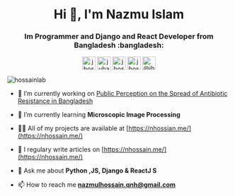 <h1 align="center"> Hi 👋, I'm Nazmu Islam </h1>
<h3 align="center">Im Programmer and Django and React Developer from Bangladesh :bangladesh:</h3>

<p align="center">
<a href="https://twitter.com/nazmul629" target="blank"><img align="center" src="https://cdn.jsdelivr.net/npm/simple-icons@3.0.1/icons/twitter.svg" alt="jhossain28" height="30" width="30" /></a>
<a href="https://linkedin.com/in/nazmul629" target="blank"><img align="center" src="https://cdn.jsdelivr.net/npm/simple-icons@3.0.1/icons/linkedin.svg" alt="jubayer28" height="30" width="30" /></a>
<a href="https://kaggle.com/" target="blank"><img align="center" src="https://cdn.jsdelivr.net/npm/simple-icons@3.0.1/icons/kaggle.svg" alt="jhossain" height="30" width="30" /></a>
<a href="https://fb.com/nazmul0105" target="blank"><img align="center" src="https://cdn.jsdelivr.net/npm/simple-icons@3.0.1/icons/facebook.svg" alt="jhossain28" height="30" width="30" /></a>
<a href="https://medium.com/" target="blank"><img align="center" src="https://cdn.jsdelivr.net/npm/simple-icons@3.0.1/icons/medium.svg" alt="@jhossain28" height="30" width="30" /></a>
</p>

<p align="left"> <img src="https://komarev.com/ghpvc/?username=hossainlab" alt="hossainlab" /> </p>

- 🔭 I’m currently working on [Public Perception on the Spread of Antibiotic Resistance in Bangladesh](https://www.researchgate.net/project/Public-Perception-on-the-Spread-of-Antibiotic-Resistance-in-Bangladesh)

- 🌱 I’m currently learning **Microscopic Image Processing**

- 👨‍💻 All of my projects are available at [https://nhossian.me/](https://nhossain.me/)

- 📝 I regulary write articles on [https://nhossain.me/](https://nhossain.me/)

- 💬 Ask me about **Python ,JS, Django & ReactJ S**

- 📫 How to reach me **nazmulhossain.qnh@gmail.com**

